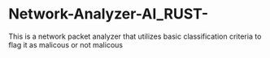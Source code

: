 # Network-Analyzer-AI_RUST-
This is a network packet analyzer that utilizes basic classification criteria to flag it as malicous or not malicous
